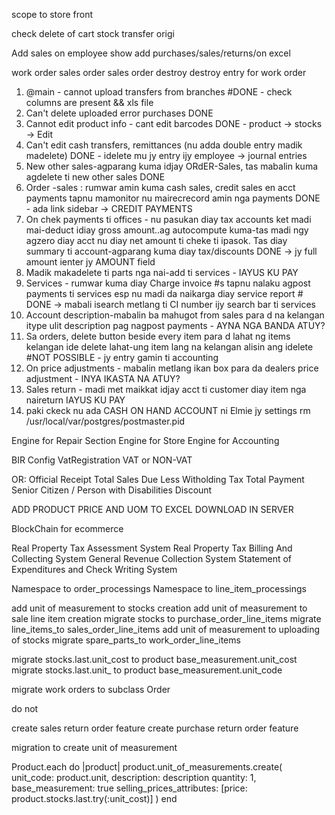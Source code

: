 scope to store front






check delete of cart
stock transfer
  origi


Add sales on employee show
add purchases/sales/returns/on excel


work order
sales order
sales order destroy
destroy entry for work order

1. @main - cannot upload transfers from branches #DONE - check columns are present && xls file
2. Can't delete uploaded error purchases DONE
3. Cannot edit product info - cant edit barcodes DONE - product -> stocks -> Edit
4. Can't edit cash transfers, remittances (nu adda double entry madik madelete) DONE - idelete mu jy entry ijy employee -> journal entries
5. New other sales-agparang kuma idjay ORdER-Sales, tas mabalin kuma agdelete ti new other sales DONE
6. Order -sales : rumwar amin kuma cash sales, credit sales en acct payments tapnu mamonitor nu mairecrecord amin nga payments DONE - ada link sidebar -> CREDIT PAYMENTS
7. On chek payments ti offices - nu pasukan diay tax accounts ket madi mai-deduct idiay gross amount..ag autocompute kuma-tas madi ngy agzero diay acct nu diay net amount ti cheke ti ipasok. Tas diay summary ti account-agparang kuma diay tax/discounts DONE -> jy full amount ienter jy AMOUNT field
8. Madik makadelete ti parts nga nai-add ti services - IAYUS KU PAY
9. Services - rumwar kuma diay Charge invoice #s tapnu nalaku agpost payments ti services esp nu madi da naikarga diay service report # DONE -> mabali isearch metlang ti CI number ijy search bar ti services
10. Account description-mabalin ba mahugot from sales para d na kelangan itype ulit description pag nagpost payments - AYNA NGA BANDA ATUY?
11. Sa orders, delete button beside every item para d lahat ng items kelangan ide delete lahat-ung item lang na kelangan alisin ang idelete #NOT POSSIBLE - jy entry gamin ti accounting
12. On price adjustments - mabalin metlang ikan box para da dealers price adjustment - INYA IKASTA NA ATUY?
13. Sales return - madi met maikkat idjay acct ti customer diay item nga naireturn IAYUS KU PAY
14. paki ckeck nu ada CASH ON HAND ACCOUNT ni Elmie jy settings
rm /usr/local/var/postgres/postmaster.pid

Engine for Repair Section
Engine for Store
Engine for Accounting


BIR Config
  VatRegistration VAT or NON-VAT

OR:
  Official Receipt
  Total Sales Due
  Less Witholding Tax
  Total Payment
  Senior Citizen / Person with Disabilities Discount

ADD PRODUCT PRICE AND UOM TO EXCEL DOWNLOAD IN SERVER


BlockChain for  ecommerce

Real Property Tax Assessment System
Real Property Tax Billing And Collecting System
General Revenue Collection System
Statement of Expenditures and Check Writing System


Namespace to order_processings
Namespace to line_item_processings

add unit of measurement to stocks creation
add unit of measurement to sale line item creation
migrate stocks to purchase_order_line_items
migrate line_items_to sales_order_line_items
add unit of measurement to uploading of stocks
migrate spare_parts_to work_order_line_items

migrate stocks.last.unit_cost to product base_measurement.unit_cost
migrate stocks.last.unit_ to product base_measurement.unit_code

migrate work orders to subclass Order


do not


create sales return order feature
create purchase return order feature

migration to create unit of measurement

Product.each do |product|
  product.unit_of_measurements.create(
  unit_code: product.unit,
  description: description
  quantity: 1,
  base_measurement: true
  selling_prices_attributes: [price: product.stocks.last.try(:unit_cost)]
  )
  end
